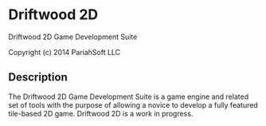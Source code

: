 Driftwood 2D
============

Driftwood 2D Game Development Suite

Copyright (c) 2014 PariahSoft LLC

Description
-----------

The Driftwood 2D Game Development Suite is a game engine and related set of tools with the purpose of allowing a novice to develop a fully featured tile-based 2D game. Driftwood 2D is a work in progress.
